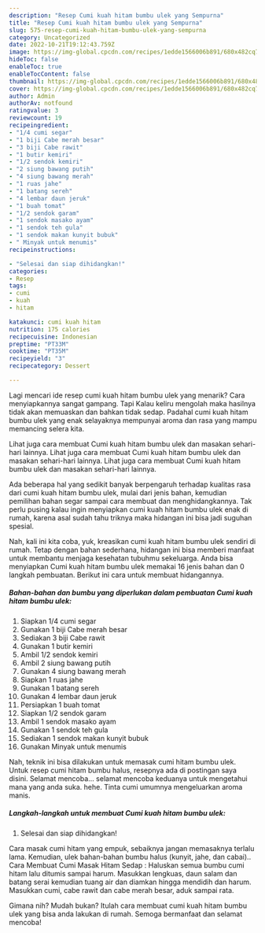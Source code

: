 ```yaml
---
description: "Resep Cumi kuah hitam bumbu ulek yang Sempurna"
title: "Resep Cumi kuah hitam bumbu ulek yang Sempurna"
slug: 575-resep-cumi-kuah-hitam-bumbu-ulek-yang-sempurna
category: Uncategorized
date: 2022-10-21T19:12:43.759Z
image: https://img-global.cpcdn.com/recipes/1edde1566006b891/680x482cq70/cumi-kuah-hitam-bumbu-ulek-foto-resep-utama.jpg
hideToc: false
enableToc: true
enableTocContent: false
thumbnail: https://img-global.cpcdn.com/recipes/1edde1566006b891/680x482cq70/cumi-kuah-hitam-bumbu-ulek-foto-resep-utama.jpg
cover: https://img-global.cpcdn.com/recipes/1edde1566006b891/680x482cq70/cumi-kuah-hitam-bumbu-ulek-foto-resep-utama.jpg
author: Admin
authorAv: notfound
ratingvalue: 3
reviewcount: 19
recipeingredient:
- "1/4 cumi segar"
- "1 biji Cabe merah besar"
- "3 biji Cabe rawit"
- "1 butir kemiri"
- "1/2 sendok kemiri"
- "2 siung bawang putih"
- "4 siung bawang merah"
- "1 ruas jahe"
- "1 batang sereh"
- "4 lembar daun jeruk"
- "1 buah tomat"
- "1/2 sendok garam"
- "1 sendok masako ayam"
- "1 sendok teh gula"
- "1 sendok makan kunyit bubuk"
- " Minyak untuk menumis"
recipeinstructions:

- "Selesai dan siap dihidangkan!"
categories:
- Resep
tags:
- cumi
- kuah
- hitam

katakunci: cumi kuah hitam 
nutrition: 175 calories
recipecuisine: Indonesian
preptime: "PT33M"
cooktime: "PT35M"
recipeyield: "3"
recipecategory: Dessert

---
```



Lagi mencari ide resep cumi kuah hitam bumbu ulek yang menarik? Cara menyiapkannya sangat gampang. Tapi Kalau keliru mengolah maka hasilnya tidak akan memuaskan dan bahkan tidak sedap. Padahal cumi kuah hitam bumbu ulek yang enak selayaknya mempunyai aroma dan rasa yang mampu memancing selera kita.


Lihat juga cara membuat Cumi kuah hitam bumbu ulek dan masakan sehari-hari lainnya. Lihat juga cara membuat Cumi kuah hitam bumbu ulek dan masakan sehari-hari lainnya. Lihat juga cara membuat Cumi kuah hitam bumbu ulek dan masakan sehari-hari lainnya.

Ada beberapa hal yang sedikit banyak berpengaruh terhadap kualitas rasa dari cumi kuah hitam bumbu ulek, mulai dari jenis bahan, kemudian pemilihan bahan segar sampai cara membuat dan menghidangkannya. Tak perlu pusing kalau ingin menyiapkan cumi kuah hitam bumbu ulek enak di rumah, karena asal sudah tahu triknya maka hidangan ini bisa jadi suguhan spesial.


Nah, kali ini kita coba, yuk, kreasikan cumi kuah hitam bumbu ulek sendiri di rumah. Tetap dengan bahan sederhana, hidangan ini bisa memberi manfaat untuk membantu menjaga kesehatan tubuhmu sekeluarga. Anda bisa menyiapkan Cumi kuah hitam bumbu ulek memakai 16 jenis bahan dan 0 langkah pembuatan. Berikut ini cara untuk membuat hidangannya.

<!--inarticleads1-->

##### Bahan-bahan dan bumbu yang diperlukan dalam pembuatan Cumi kuah hitam bumbu ulek:

1. Siapkan 1/4 cumi segar
1. Gunakan 1 biji Cabe merah besar
1. Sediakan 3 biji Cabe rawit
1. Gunakan 1 butir kemiri
1. Ambil 1/2 sendok kemiri
1. Ambil 2 siung bawang putih
1. Gunakan 4 siung bawang merah
1. Siapkan 1 ruas jahe
1. Gunakan 1 batang sereh
1. Gunakan 4 lembar daun jeruk
1. Persiapkan 1 buah tomat
1. Siapkan 1/2 sendok garam
1. Ambil 1 sendok masako ayam
1. Gunakan 1 sendok teh gula
1. Sediakan 1 sendok makan kunyit bubuk
1. Gunakan  Minyak untuk menumis


Nah, teknik ini bisa dilakukan untuk memasak cumi hitam bumbu ulek. Untuk resep cumi hitam bumbu halus, resepnya ada di postingan saya disini. Selamat mencoba… selamat mencoba keduanya untuk mengetahui mana yang anda suka. hehe. Tinta cumi umumnya mengeluarkan aroma manis. 

<!--inarticleads2-->

##### Langkah-langkah untuk membuat Cumi kuah hitam bumbu ulek:


1. Selesai dan siap dihidangkan!

Cara masak cumi hitam yang empuk, sebaiknya jangan memasaknya terlalu lama. Kemudian, ulek bahan-bahan bumbu halus (kunyit, jahe, dan cabai).. Cara Membuat Cumi Masak Hitam Sedap : Haluskan semua bumbu cumi hitam lalu ditumis sampai harum. Masukkan lengkuas, daun salam dan batang serai kemudian tuang air dan diamkan hingga mendidih dan harum. Masukkan cumi, cabe rawit dan cabe merah besar, aduk sampai rata. 

Gimana nih? Mudah bukan? Itulah cara membuat cumi kuah hitam bumbu ulek yang bisa anda lakukan di rumah. Semoga bermanfaat dan selamat mencoba!
